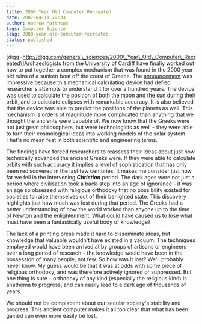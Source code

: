 ```yaml
---
title: 2000 Year Old Computer Recreated
date: 2007-04-11 22:33
author: Andrew Matthews
tags: Computer Science
slug: 2000-year-old-computer-recreated
status: published
---
```


\[digg=http://digg.com/general\_sciences/2000\_Year\_Old\_Computer\_Recreated\]Archaeologists from the University of Cardiff have finally worked out how to put together a complex mechanism that was found in the 2000 year old ruins of a sunken boat off the coast of Greece. The [announcement](http://www.xcess.info/publications.aspx?id=8e9f381e-20a9-46f2-a2cd-2c9a33a825f1) was impressive because this mechanical calculating device had defied researcher's attempts to understand it for over a hundred years. The device was used to calculate the position of both the moon and the sun during their orbit, and to calculate eclipses with remarkable accuracy. It is also believed that the device was able to predict the positions of the planets as well. This mechanism is orders of magnitude more complicated than anything that we thought the ancients were capable of. We now know that the Greeks were not just great philosophers, but were technologists as well – they were able to turn their cosmological ideas into working models of the solar system. That's no mean feat in both scientific and engineering terms.

The findings have forced researchers to reassess their ideas about just how technically advanced the ancient Greeks were. If they were able to calculate orbits with such accuracy it implies a level of sophistication that has only been rediscovered in the last few centuries. It makes me consider just how far we fell in the intervening ***Christian*** period. The dark ages were not just a period where civilisation took a back-step into an age of ignorance - it was an age so obsessed with religious orthodoxy that no possibility existed for societies to raise themselves out of their benighted state. This discovery highlights just how much was lost during that period. The Greeks had a better understanding of how the world worked than anyone up to the time of Newton and the enlightenment. What could have caused us to lose what must have been a fantastically useful body of knowledge?

The lack of a printing press made it hard to disseminate ideas, but knowledge that valuable wouldn't have existed in a vacuum. The techniques employed would have been arrived at by groups of artisans or engineers over a long period of research – the knowledge would have been in the possession of many people, not few. So how was it lost? We'll probably never know. My guess would be that it was at odds with some piece of religious orthodoxy, and was therefore actively ignored or suppressed. But one thing is sure – orthodoxy of any kind (especially the religious kind) is anathema to progress, and can easily lead to a dark age of thousands of years.

We should not be complacent about our secular society's stability and progress. This ancient computer makes it all too clear that what has been gained can even more easily be lost.
